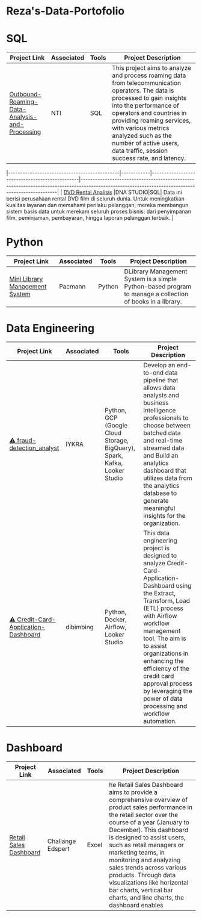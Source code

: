 # Reza's-Data-Portofolio

# SQL

| Project Link                                  | Associated | Tools                                           | Project Description                                                                                                                              |
|----------------------------------------------|------------|------------------------------------------------|--------------------------------------------------------------------------------------------------------------------------------------------------|
| [Outbound-Roaming-Data-Analysis-and-Processing](https://github.com/zareee12/Outbound-Roaming-Data-Analysis-and-Processing) |NTI|SQL| This project aims to analyze and process roaming data from telecommunication operators. The data is processed to gain insights into the performance of operators and countries in providing roaming services, with various metrics analyzed such as the number of active users, data traffic, session success rate, and latency. |

|----------------------------------------------|------------|------------------------------------------------|--------------------------------------------------------------------------------------------------------------------------------------------------|
| [DVD Rental Analisis](https://github.com/zareee12/sql-rental-dvd/tree/main) |DNA STUDIO|SQL| Data ini berisi perusahaan rental DVD film di seluruh dunia. Untuk meningkatkan kualitas layanan dan memahami perilaku pelanggan, mereka membangun sistem basis data untuk merekam seluruh proses bisnis: dari penyimpanan film, peminjaman, pembayaran, hingga laporan pelanggan terbaik. |

# Python

| Project Link                                  | Associated | Tools                                           | Project Description                                                                                                                              |
|----------------------------------------------|------------|------------------------------------------------|--------------------------------------------------------------------------------------------------------------------------------------------------|
| [Mini Library Management System](https://github.com/zareee12/Mini-Library-Management-System/tree/main) | Pacmann | Python | DLibrary Management System is a simple Python-based program to manage a collection of books in a library. |

# Data Engineering

| Project Link                                  | Associated | Tools                                           | Project Description                                                                                                                              |
|----------------------------------------------|------------|------------------------------------------------|--------------------------------------------------------------------------------------------------------------------------------------------------|
| [⚠️ fraud-detection_analyst](https://github.com/zareee12/fraud-detection_analyst) | IYKRA | Python, GCP (Google Cloud Storage, BigQuery), Spark, Kafka, Looker Studio | Develop an end-to-end data pipeline that allows data analysts and business intelligence professionals to choose between batched data and real-time streamed data and Build an analytics dashboard that utilizes data from the analytics database to generate meaningful insights for the organization. |
| [⚠️ Credit-Card-Application-Dashboard](https://github.com/zareee12/Credit-Card-Application-Dashboard) | dibimbing | Python, Docker, Airflow, Looker Studio | This data engineering project is designed to analyze Credit-Card-Application-Dashboard using the Extract, Transform, Load (ETL) process with Airflow workflow management tool. The aim is to assist organizations in enhancing the efficiency of the credit card approval process by leveraging the power of data processing and workflow automation. |

# Dashboard
| Project Link                                  | Associated | Tools                                           | Project Description                                                                                                                              |
|----------------------------------------------|------------|------------------------------------------------|--------------------------------------------------------------------------------------------------------------------------------------------------|
| [Retail Sales Dashboard](https://docs.google.com/spreadsheets/d/1Prl-u4KZoZlAlFEZllfnYEuyrZOb0CxGZv2Hf9b35LI/edit?hl=id&gid=1053070746#gid=1053070746) | Challange Edspert | Excel | he Retail Sales Dashboard aims to provide a comprehensive overview of product sales performance in the retail sector over the course of a year (January to December). This dashboard is designed to assist users, such as retail managers or marketing teams, in monitoring and analyzing sales trends across various products. Through data visualizations like horizontal bar charts, vertical bar charts, and line charts, the dashboard enables |
